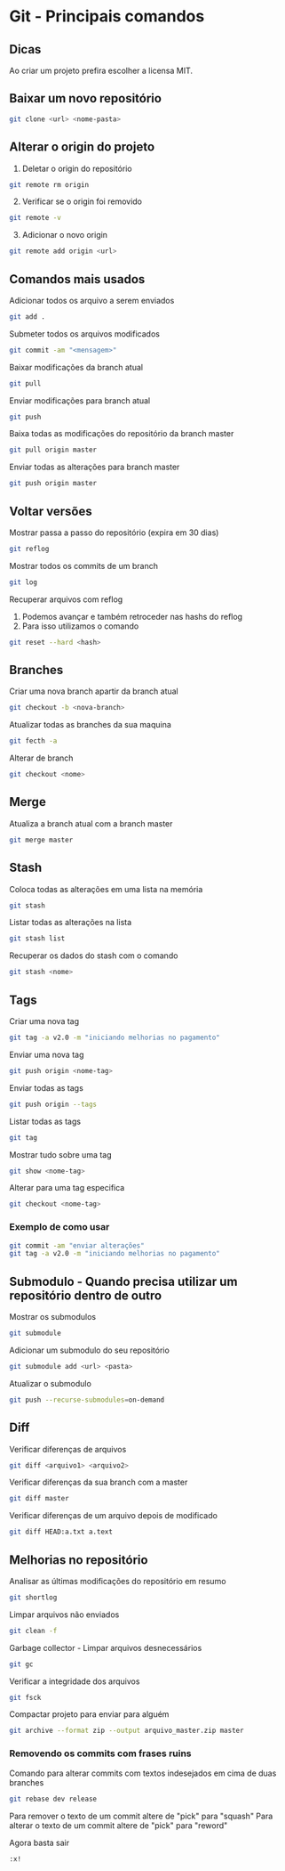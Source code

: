# Git - Principais comandos

## Dicas

Ao criar um projeto prefira escolher a licensa MIT.

## Baixar um novo repositório

```bash
git clone <url> <nome-pasta>
```

## Alterar o origin do projeto

1. Deletar o origin do repositório

```bash
git remote rm origin
```

2. Verificar se o origin foi removido

```bash
git remote -v
```

3. Adicionar o novo origin

```bash
git remote add origin <url>
```

## Comandos mais usados

Adicionar todos os arquivo a serem enviados

```bash
git add .
```

Submeter todos os arquivos modificados
  
```bash
git commit -am "<mensagem>"
```
  
Baixar modificações da branch atual
  
```bash
git pull
```
  
Enviar modificações para branch atual
  
```bash
git push
```

Baixa todas as modificações do repositório da branch master

```bash
git pull origin master
```

Enviar todas as alterações para branch master

```bash
git push origin master
```

## Voltar versões

Mostrar passa a passo do repositório (expira em 30 dias)

```bash
git reflog
```

Mostrar todos os commits de um branch
    
```bash
git log
```

Recuperar arquivos com reflog

1. Podemos avançar e também retroceder nas hashs do reflog
2. Para isso utilizamos o comando
    
```bash
git reset --hard <hash>
```

## Branches

Criar uma nova branch apartir da branch atual

```bash
git checkout -b <nova-branch>
```

Atualizar todas as branches da sua maquina

```bash
git fecth -a
```

Alterar de branch

```bash
git checkout <nome>
```

## Merge

Atualiza a branch atual com a branch master

```bash
git merge master
```

## Stash

Coloca todas as alterações em uma lista na memória

```bash
git stash
```

Listar todas as alterações na lista

```bash
git stash list
```

Recuperar os dados do stash com o comando

```bash
git stash <nome>
```

## Tags

Criar uma nova tag

```bash
git tag -a v2.0 -m "iniciando melhorias no pagamento"
```

Enviar uma nova tag
```bash
git push origin <nome-tag>
```

Enviar todas as tags

```bash
git push origin --tags
```

Listar todas as tags

```bash
git tag
```

Mostrar tudo sobre uma tag

```bash
git show <nome-tag>
```

Alterar para uma tag especifica

```bash
git checkout <nome-tag>
```

### Exemplo de como usar

```bash
git commit -am "enviar alterações"
git tag -a v2.0 -m "iniciando melhorias no pagamento"
```

## Submodulo - Quando precisa utilizar um repositório dentro de outro

Mostrar os submodulos

```bash
git submodule
```

Adicionar um submodulo do seu repositório

```bash
git submodule add <url> <pasta>
```

Atualizar o submodulo

```bash
git push --recurse-submodules=on-demand
```

## Diff

Verificar diferenças de arquivos

```bash
git diff <arquivo1> <arquivo2>
```

Verificar diferenças da sua branch com a master

```bash
git diff master
```

Verificar diferenças de um arquivo depois de modificado

```bash
git diff HEAD:a.txt a.text
```

## Melhorias no repositório

Analisar as últimas modificações do repositório em resumo

```bash
git shortlog
```

Limpar arquivos não enviados

```bash
git clean -f
```

Garbage collector - Limpar arquivos desnecessários

```bash
git gc
```

Verificar a integridade dos arquivos

```bash
git fsck
```

Compactar projeto para enviar para alguém

```bash
git archive --format zip --output arquivo_master.zip master
```

### Removendo os commits com frases ruins 

Comando para alterar commits com textos indesejados em cima de duas branches

```bash
git rebase dev release
```
 
Para remover o texto de um commit altere de "pick" para "squash"
Para alterar o texto de um commit altere de "pick" para "reword"

Agora basta sair

```bash
:x!
```
